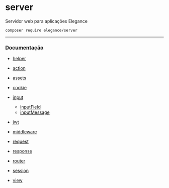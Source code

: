 # server
Servidor web para aplicações Elegance

    composer require elegance/server

---

### [Documentação](https://github.com/php-elegance/server/blob/main/.doc)

- [helper](https://github.com/php-elegance/server/blob/main/.doc/_helper.md)

- [action](https://github.com/php-elegance/server/blob/main/.doc/action.md)
- [assets](https://github.com/php-elegance/server/blob/main/.doc/assets.md)
- [cookie](https://github.com/php-elegance/server/blob/main/.doc/cookie.md)
- [input](https://github.com/php-elegance/server/blob/main/.doc/input.md)
    - [inputField](https://github.com/php-elegance/server/blob/main/.doc/inputField.md)
    - [inputMessage](https://github.com/php-elegance/server/blob/main/.doc/inputMessage.md)
- [jwt](https://github.com/php-elegance/server/blob/main/.doc/jwt.md)
- [middleware](https://github.com/php-elegance/server/blob/main/.doc/middleware.md)
- [request](https://github.com/php-elegance/server/blob/main/.doc/request.md)
- [response](https://github.com/php-elegance/server/blob/main/.doc/response.md)
- [router](https://github.com/php-elegance/server/blob/main/.doc/router.md)
- [session](https://github.com/php-elegance/server/blob/main/.doc/session.md)
- [view](https://github.com/php-elegance/server/blob/main/.doc/view.md)